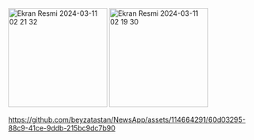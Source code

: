 <img width="200" alt="Ekran Resmi 2024-03-11 02 21 32" src="https://github.com/beyzatastan/NewsApp/assets/114664291/c12abeb5-52f8-43d7-ad75-5b8ff971b3e4">
<img width="200" alt="Ekran Resmi 2024-03-11 02 19 30" src="https://github.com/beyzatastan/NewsApp/assets/114664291/065f36ad-3115-4ffb-9d23-575692e1892b">




https://github.com/beyzatastan/NewsApp/assets/114664291/60d03295-88c9-41ce-9ddb-215bc9dc7b90


